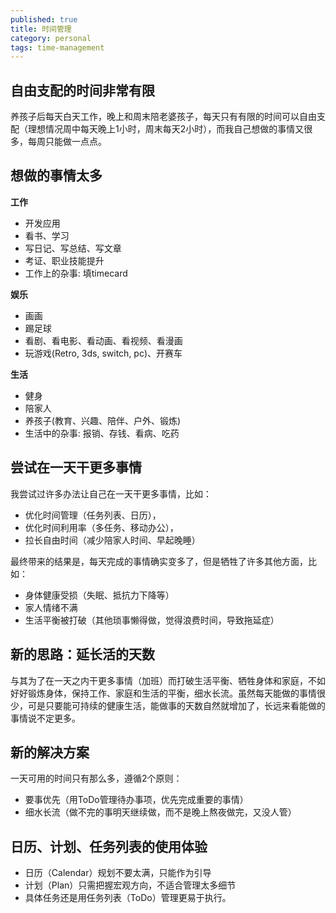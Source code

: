 ```yaml
---
published: true
title: 时间管理
category: personal
tags: time-management
---
```

## 自由支配的时间非常有限

养孩子后每天白天工作，晚上和周末陪老婆孩子，每天只有有限的时间可以自由支配（理想情况周中每天晚上1小时，周末每天2小时），而我自己想做的事情又很多，每周只能做一点点。

## 想做的事情太多

**工作**
- 开发应用
- 看书、学习
- 写日记、写总结、写文章
- 考证、职业技能提升
- 工作上的杂事: 填timecard

**娱乐**
- 画画
- 踢足球
- 看剧、看电影、看动画、看视频、看漫画
- 玩游戏(Retro, 3ds, switch, pc)、开赛⻋

**生活**
- 健身
- 陪家人
- 养孩子(教育、兴趣、陪伴、户外、锻炼)
- 生活中的杂事: 报销、存钱、看病、吃药

## 尝试在一天干更多事情

我尝试过许多办法让自己在一天干更多事情，比如：
- 优化时间管理（任务列表、日历），
- 优化时间利用率（多任务、移动办公），
- 拉长自由时间（减少陪家人时间、早起晚睡）

最终带来的结果是，每天完成的事情确实变多了，但是牺牲了许多其他方面，比如：
- 身体健康受损（失眠、抵抗力下降等）
- 家人情绪不满
- 生活平衡被打破（其他琐事懒得做，觉得浪费时间，导致拖延症）

## 新的思路：延长活的天数

与其为了在一天之内干更多事情（加班）而打破生活平衡、牺牲身体和家庭，不如好好锻炼身体，保持工作、家庭和生活的平衡，细水长流。虽然每天能做的事情很少，可是只要能可持续的健康生活，能做事的天数自然就增加了，长远来看能做的事情说不定更多。

## 新的解决方案

一天可用的时间只有那么多，遵循2个原则：
- 要事优先（用ToDo管理待办事项，优先完成重要的事情）
- 细水长流（做不完的事明天继续做，而不是晚上熬夜做完，又没人管）

## 日历、计划、任务列表的使用体验

- 日历（Calendar）规划不要太满，只能作为引导
- 计划（Plan）只需把握宏观方向，不适合管理太多细节
- 具体任务还是用任务列表（ToDo）管理更易于执行。
